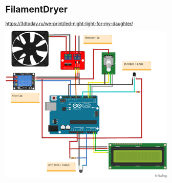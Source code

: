 # FilamentDryer

https://3dtoday.ru/we-print/led-night-light-for-my-daughter/

![FilamentDryer](https://github.com/dems3d/FilamentDryer/blob/master/FilamentDryer.png)
